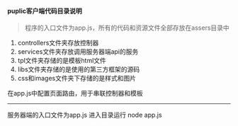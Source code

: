 #### puplic客户端代码目录说明

> 程序的入口文件为app.js，所有的代码和资源文件全部存放在assers目录中

1. controllers文件夹存放控制器
2. services文件夹存放调用服务器端api的服务
3. tpl文件夹存储的是模板html文件
4. libs文件夹存储的是使用的第三方框架的源码
5. css和images文件夹下存储的是样式和图片

在app.js中配置页面路由，用于串联控制器和模板

****
服务器端的入口文件为app.js
进入目录运行
    node app.js